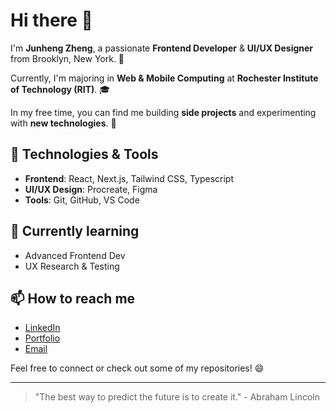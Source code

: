 # Hi there 👋

I'm **Junheng Zheng**, a passionate **Frontend Developer** & **UI/UX Designer** from Brooklyn, New York. 🌆

Currently, I'm majoring in **Web & Mobile Computing** at **Rochester Institute of Technology (RIT)**. 🎓

In my free time, you can find me building **side projects** and experimenting with **new technologies**. 🚀

## 🔧 Technologies & Tools
- **Frontend**: React, Next.js, Tailwind CSS, Typescript
- **UI/UX Design**: Procreate, Figma 
- **Tools**: Git, GitHub, VS Code

## 🌱 Currently learning
- Advanced Frontend Dev
- UX Research & Testing

## 📫 How to reach me
- [LinkedIn](https://www.linkedin.com/in/junhengzheng)
- [Portfolio](https://junhengzheng.com)
- [Email](mailto:jz7259@g.rit.edu)

Feel free to connect or check out some of my repositories! 😄

---

> "The best way to predict the future is to create it." - Abraham Lincoln
